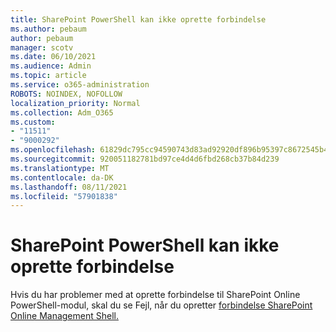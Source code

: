 ```yaml
---
title: SharePoint PowerShell kan ikke oprette forbindelse
ms.author: pebaum
author: pebaum
manager: scotv
ms.date: 06/10/2021
ms.audience: Admin
ms.topic: article
ms.service: o365-administration
ROBOTS: NOINDEX, NOFOLLOW
localization_priority: Normal
ms.collection: Adm_O365
ms.custom:
- "11511"
- "9000292"
ms.openlocfilehash: 61829dc795cc94590743d83ad92920df896b95397c8672545b4894cd1d098e90
ms.sourcegitcommit: 920051182781bd97ce4d4d6fbd268cb37b84d239
ms.translationtype: MT
ms.contentlocale: da-DK
ms.lasthandoff: 08/11/2021
ms.locfileid: "57901838"
---
```

# <a name="sharepoint-powershell-unable-to-connect"></a>SharePoint PowerShell kan ikke oprette forbindelse

Hvis du har problemer med at oprette forbindelse til SharePoint Online PowerShell-modul, skal du se Fejl, når du opretter [forbindelse SharePoint Online Management Shell.](https://docs.microsoft.com/sharepoint/troubleshoot/administration/errors-connecting-to-management-shell)